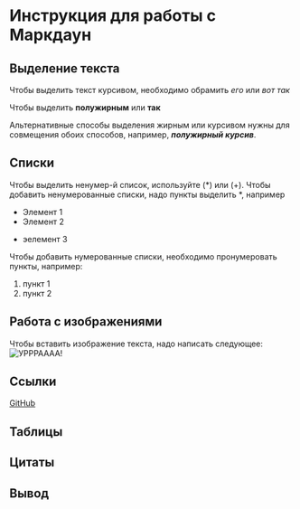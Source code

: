 # Инструкция для работы с Маркдаун

## Выделение текста

Чтобы выделить текст курсивом, необходимо обрамить *его* или _вот так_

Чтобы выделить **полужирным** или __так__

Альтернативные способы выделения жирным или курсивом нужны для совмещения обоих способов, например, *__полужирный курсив__*.
 
## Списки

Чтобы выделить ненумер-й список, используйте (*) или (+).
Чтобы добавить ненумерованные списки, надо пункты выделить *, например 

* Элемент 1
* Элемент 2
+ эелемент 3


Чтобы добавить нумерованные списки, необходимо пронумеровать пункты, например:

1. пункт 1
2. пункт 2


## Работа с изображениями

Чтобы вставить изображение текста, надо написать следующее:
![УРРРАААА!](%D0%B6%D0%B0%D0%B1%D0%B0%D0%BA%D0%B82.jpg)




## Ссылки

[GitHub](https://github.com/)

## Таблицы

## Цитаты

## Вывод